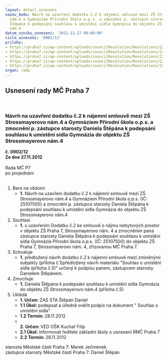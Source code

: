 ```yaml
---
layout: detail_usneseni
nazev_bodu: Návrh na uzavření dodatku č.2 k nájemní smlouvě mezi ZŠ Strossmayerovo
  nám.4 a Gymnáziem Přírodní škola o.p.s. a zmocnění p. zástupce starosty Daniela
  Štěpána k podepsání souhlasu k umístění sídla Gymnázia do objektu ZŠ Strossmayerovo
  nám.4
datum_vzniku_usneseni: '2012-11-27 00:00:00'
cislo_usneseni: '0902/12'
prilohy:
- https://praha7.cz/wp-content/uploads/councilResolution/Resolutions/22288/61-12-p%c5%99%c3%adloha_%c4%8d.1.pdf
- https://praha7.cz/wp-content/uploads/councilResolution/Resolutions/22288/61-12-p%c5%99%c3%adloha_%c4%8d.3.pdf
- https://praha7.cz/wp-content/uploads/councilResolution/Resolutions/22288/61-12-p%c5%99%c3%adloha_%c4%8d.4.doc
- https://praha7.cz/wp-content/uploads/councilResolution/Resolutions/22288/61-12-p%c5%99%c3%adloha_%c4%8d.5.doc
- https://praha7.cz/wp-content/uploads/councilResolution/Resolutions/22288/61-12-p%c5%99%c3%adloha_%c4%8d.6.doc
organ: rada
---
```

<div id="ucUsn_pList" class="usn">
	<span><h2>Usnesení rady MČ Praha 7 </h2>
<br></span><div class="standBody">
<span><h3>Návrh na uzavření dodatku č.2 k nájemní smlouvě mezi ZŠ Strossmayerovo nám.4 a Gymnáziem Přírodní škola o.p.s. a zmocnění p. zástupce starosty Daniela Štěpána k podepsání souhlasu k umístění sídla Gymnázia do objektu ZŠ Strossmayerovo nám.4</h3></span><div class="center">
		<strong>č. 0902/12</strong><br>
	</div>
<div class="center">
		<strong>Ze dne 27.11.2012</strong><br><br>
	</div>Rada MČ P7<br> po projednání<br><br><ol>
<li>Bere na vědomí<ul><li>
<strong>1.</strong> Návrh na uzavření dodatku č.2 k nájemní smlouvě mezi ZŠ Strossmayerovo nám.4 a Gymnáziem Přírodní škola o.p.s. (IČ: 25107500) a zmocnění p. zástupce starosty Daniela Štěpána k podepsání souhlasu k umístění sídla Gymnázia do objektu ZŠ Strossmayerovo nám.4</li></ul>
</li>
<li>Souhlasí<ul><li>
<strong>1.</strong> s uzavřením Dodatku č.2 ke smlouvě o nájmu nebytových prostor v objektu ZŠ Praha 7, Strossmayerovo nám. 4 a zmocněním pana zástupce starosty Daniela Štěpána k podepsání souhlasu k umístění sídla Gymnázia Přírodní škola o.p.s. (IČ: 25107500) do objektu ZŠ Praha 7, Strossmayerovo nám. 4, zřizovanou MČ Praha 7. </li></ul>
</li>
<li>Schvaluje<ul><li>
<strong>1.</strong> předložený návrh dodatku č.2 k nájemní smlouvě mezi zmíněnými subjekty (příloha č.1)předložený návrh materiálu "Souhlas o umístění sídla (příloha č.5)" určený  k podpisu panem, zástupcem starosty Danielem Štěpánem.</li></ul>
</li>
<li>Zmocňuje<ul><li>
<strong>1.</strong> Daniela Štěpána k podepsání souhlasu k umístění sídla Gymnázia do objektu  ZŠ Strossmayerovo nám.4 (příloha č.5) </li></ul>
</li>
<li>Ukládá<ul>
<li>
<strong>1. Určen: </strong>ZAS STA Štěpán Daniel</li>
<li>
<strong>1.1 Úkol: </strong>podepsat a úředně ověřit podpis na dokument " Souhlas o umístění sídla"</li>
<li>
<strong>1.2 Termín: </strong>28.11.2012</li>
<li>
<strong><br>2. Určen: </strong>VED OŠK Kuchař Filip</li>
<li>
<strong>2.1 Úkol: </strong>informovat ředitele základní školy o usnesení RMČ Praha 7</li>
<li>
<strong>2.2 Termín: </strong>28.11.2012</li>
</ul>
</li>
</ol>starosta Městské části Praha 7: Marek Ječmének<br>zástupce starosty Městské části Praha 7: Daniel Štěpán 
</div>
</div>